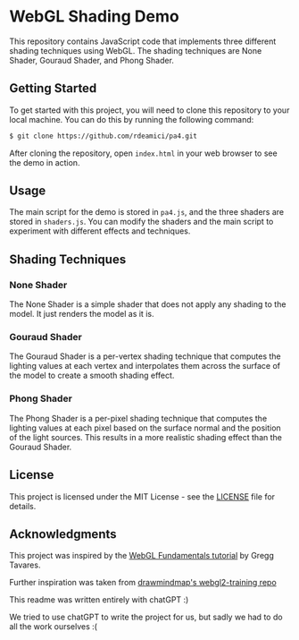 # WebGL Shading Demo

This repository contains JavaScript code that implements three different shading techniques using WebGL. The shading techniques are None Shader, Gouraud Shader, and Phong Shader.

## Getting Started

To get started with this project, you will need to clone this repository to your local machine. You can do this by running the following command:

```sh
$ git clone https://github.com/rdeamici/pa4.git
```

After cloning the repository, open `index.html` in your web browser to see the demo in action. 

## Usage

The main script for the demo is stored in `pa4.js`, and the three shaders are stored in `shaders.js`. You can modify the shaders and the main script to experiment with different effects and techniques.

## Shading Techniques

### None Shader

The None Shader is a simple shader that does not apply any shading to the model. It just renders the model as it is.

### Gouraud Shader

The Gouraud Shader is a per-vertex shading technique that computes the lighting values at each vertex and interpolates them across the surface of the model to create a smooth shading effect.

### Phong Shader

The Phong Shader is a per-pixel shading technique that computes the lighting values at each pixel based on the surface normal and the position of the light sources. This results in a more realistic shading effect than the Gouraud Shader.

## License

This project is licensed under the MIT License - see the [LICENSE](LICENSE) file for details.

## Acknowledgments

This project was inspired by the [WebGL Fundamentals tutorial](https://webglfundamentals.org/webgl/lessons/webgl-shaders-and-glsl.html) by Gregg Tavares.

Further inspiration was taken from [drawmindmap's webgl2-training repo](https://github.com/drawmindmap/webgl2-training)

This readme was written entirely with chatGPT  :)

We tried to use chatGPT to write the project for us, but sadly we had to do all the work ourselves :(